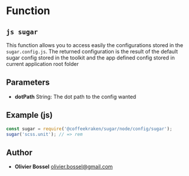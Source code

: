 
# Function


## ```js sugar ```


This function allows you to access easily the configurations stored in the ```sugar.config.js```.
The returned configuration is the result of the default sugar config stored in the toolkit and the
app defined config stored in current application root folder

## Parameters

- **dotPath**  String: The dot path to the config wanted



## Example (js)

```js
const sugar = require('@coffeekraken/sugar/node/config/sugar');
sugar('scss.unit'); // => rem
```


## Author
- **Olivier Bossel** <a href="mailto:olivier.bossel@gmail.com">olivier.bossel@gmail.com</a> 



